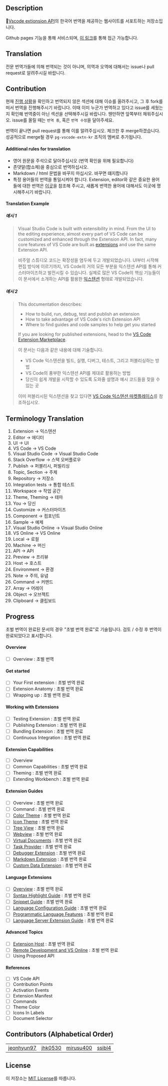 
## Description

[Vscode extionsion API](https://code.visualstudio.com/api)의 한국어 번역을 제공하는 웹사이트를 서포트하는 저장소입니다.

Github pages 기능을 통해 서비스되며, [이 링크](https://pg-vscode-extn-kr.github.io/)를 통해 접근 가능합니다. 


## Translation 

전문 번역가들에 의해 번역되는 것이 아니며, 의역과 오역에 대해서는 issue나 pull request로 알려주시길 바랍니다. 

## Contribution

현재 [진행 상황](#progress)을 확인하고 번역되지 않은 섹션에 대해 이슈를 올려주시고, 그 후 fork를 떠서 번역을 진행해주시기 바랍니다. 이때 이미 누군가 번역하고 있다고 issue를 세웠는지 확인해 번역중이 아닌 섹션을 선택해주시길 바랍니다. 웬만하면 앞쪽부터 채워주십시오. issue를 올릴 때는 `번역 중`, 혹은 `번역 수정`을 달아주세요.

번역이 끝나면 pull request를 통해 이를 알려주십시오. 체크한 후 merge하겠습니다. 성공적으로 merge될 경우 `pg-vscode-extn-kr` 조직의 멤버로 추가됩니다. 

#### Additional rules for translation
 - 영어 원문을 주석으로 달아주십시오 (번역 확인을 위해 필요합니다)
 - 존댓말(합쇼체)을 중심으로 번역하십시오.
 - Markdown / html 문법을 바꾸지 마십시오. 바꾸면 떄지합니다
 - 특정 용어들의 번역을 통일시켜야 합니다. Extension, editor와 같은 중요한 용어들에 대한 번역은 [이곳](#terminology-translation)을 참조해 주시고, 새롭게 번역한 용어에 대해서도 이곳에 명시해주시기 바랍니다.
 
 #### Translation Example 


##### 예시 1

>Visual Studio Code is built with extensibility in mind. From the UI to the editing experience, almost every part of VS Code can be customized and enhanced through the Extension API. In fact, many core features of VS Code are built as [extensions](https://github.com/Microsoft/vscode/tree/master/extensions) and use the same Extension API.

>비주얼 스튜디오 코드는 확장성을 염두에 두고 개발되었습니다. UI부터 시작해 편집 방식에 이르기까지, VS Code의 거의 모든 부분을 익스텐션 API를 통해 커스터마이즈하고 발전시킬 수 있습니다. 실제로 많은 VS Code의 핵심 기능들이  이 문서에서 소개하는 API를 활용한 [익스텐션](https://github.com/Microsoft/vscode/tree/master/extensions) 형태로 개발되었습니다. 

##### 예시 2

>This documentation describes:
>
>- How to build, run, debug, test and publish an extension
>- How to take advantage of VS Code's rich Extension API
>- Where to find guides and code samples to help get you started
>
>If you are looking for published extensions, head to the [VS Code Extension Marketplace](https://marketplace.visualstudio.com/vscode).

>이 문서는 다음과 같은 내용에 대해 기술합니다. 
>
>- VS Code 익스텐션을 빌드, 실행, 디버그, 테스트, 그리고 퍼블리싱하는 방법
>- VS Code의 풍부한 익스텐션 API를 제대로 활용하는 방법
>- 당신이 쉽게 개발을 시작할 수 있도록 도와줄 설명과 예시 코드들을 찾을 수 있는 곳
>
>이미 퍼블리시된 익스텐션을 찾고 있다면 [VS Code 익스텐션 마켓플레이스](https://marketplace.visualstudio.com/vscode)를 참조하십시오.


## Terminology Translation

1. Extension -> 익스텐션
2. Editor -> 에디터
3. UI -> UI
4. VS Code -> VS Code 
5. Visual Studio Code -> Visual Studio Code
6. Stack Overflow -> 스택 오버플로우
7. Publish -> 퍼블리시, 퍼빌리싱
8. Topic, Section -> 주제
9. Repository -> 저장소
10. Integration tests -> 통합 테스트
11. Workspace -> 작업 공간
12. Theme, Theming -> 테마 
13. You -> 당신
14. Customize -> 커스터마이즈 
15. Component -> 컴포넌트
16. Sample -> 예제
17. Visual Studio Online -> Visual Studio Online
18. VS Online -> VS Online
19. Local -> 로컬
20. Machine -> 머신
21. API -> API
22. Preview -> 프리뷰
23. Host -> 호스트
24. Environment -> 환경
25. Note -> 주의, 유념
26. Command -> 커맨드
27. Array -> 어레이
28. Object -> 오브젝트
29. Clipboard -> 클립보드


## Progress

초벌 번역이 완료된 문서의 경우 "초벌 번역 완료"로 기술됩니다. 
검토 / 수정 후 번역이 완료되었다고 표시합니다. 

#### Overview

- [ ] Overview : 초벌 번역 

#### Get started 

- [ ] Your First extension : 초벌 번역 완료
- [ ] Extension Anatomy : 초벌 번역 완료
- [ ] Wrapping up : 초벌 번역 완료

#### Working with Extensions

- [ ] Testing Extension : 초벌 번역 완료
- [ ] Publishing Extension : 초벌 번역 완료
- [ ] Bundling Extension : 초벌 번역 완료
- [ ] Continuous Integration : 초벌 번역 완료

#### Extension Capabilities

- [ ] Overview
- [ ] Common Capabilities : 초벌 번역 완료 
- [ ] Theming : 초벌 번역 완료 
- [ ] Extending Workbench : 초벌 번역 완료 

#### Extension Guides

- [ ] Overview : 초벌 번역 완료 
- [ ] Command : 초벌 번역 완료
- [ ] [Color Theme](api/extension-guides/color-theme.md) : 초벌 번역 완료
- [ ] [Icon Theme](api/extension-guides/icon-theme.md) : 초벌 번역 완료
- [ ] [Tree View](api/extension-guides/tree-view.md) : 초벌 번역 완료
- [ ] [Webview](api/extension-guides/webview.md) : 초벌 번역 완료
- [ ] [Virtual Documents](api/extension-guides/virtual-documents.md) : 초벌 번역 완료
- [ ] [Task Provider](api/extension-guides/task-provider.md) : 초벌 번역 완료
- [ ] [Debugger Extension](api/extension-guides/debugger-extension.md) : 초벌 번역 완료
- [ ] [Markdown Extension](api/extension-guides/markdown-extension.md) : 초벌 번역 완료
- [ ] [Custom Data Extension](api/extension-guides/custom-data-extension.md) : 초벌 번역 완료

#### Language Extensions

- [ ] [Overview](api/language-extensions/overview.md) : 초벌 번역 완료
- [ ] [Syntax Highlight Guide](api/language-extensions/syntax-highlight-guide.md) : 초벌 번역 완료
- [ ] [Snippet Guide](api/language-extensions/snippet-guide.md) : 초벌 번역 완료
- [ ] [Language Configuration Guide](api/language-extensions/language-configuration-guide.md) : 초벌 번역 완료
- [ ] [Programmatic Language Features](api/language-extensions/programmatic-language-features.md) : 초벌 번역 완료
- [ ] [Language Server Extension Guide](api/language-extensions/language-server-extension-guide.md) : 초벌 번역 완료

#### Advanced Topics

- [ ] [Extension Host](api/advanced-topics/extension-host.md) : 초벌 번역 완료
- [ ] [Remote Development and VS Online](api/advanced-topics/remote-extensions.md) : 초벌 번역 완료
- [ ] Using Proposed API

#### References

- [ ] VS Code API
- [ ] Contribution Points
- [ ] Activation Events
- [ ] Extension Manifest
- [ ] Commands
- [ ] Theme Color
- [ ] Icons In Labels
- [ ] Document Selector

## Contributors (Alphabetical Order)
<table>
<tr>
 <td align="center"><a href = "https://github.com/jeonhyun97">jeonhyun97</a></td>
 <td align="center"><a href = "https://github.com/jhk0530">jhk0530</a></td>
 <td align="center"><a href = "https://github.com/mirusu400">mirusu400</a></td>
 <td align="center"><a href = "https://github.com/ssibl4">ssibl4</a></td>
</tr>
</table>


## License

이 저장소는 [MIT License](http://opensource.org/licenses/MIT)를 따릅니다. 

